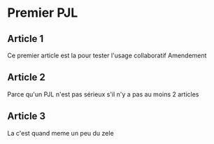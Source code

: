 # Premier PJL

## Article 1
Ce premier article est la pour tester l'usage collaboratif
Amendement 

## Article 2
Parce qu'un PJL n'est pas sérieux s'il n'y a pas au moins 2 articles

## Article 3 
La c'est quand meme un peu du zele

